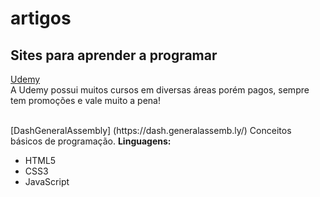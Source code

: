 # artigos

## Sites para aprender a programar

<a href="https://www.udemy.com/">Udemy</a> <br>
A Udemy possui muitos cursos em diversas áreas porém pagos, sempre tem promoções e vale muito a pena!

<br>
[DashGeneralAssembly] (https://dash.generalassemb.ly/)
Conceitos básicos de programação.
<b>Linguagens:</b>
<ul>
  <li>HTML5</li>
  <li>CSS3</li>
  <li>JavaScript</li>
</ul>

